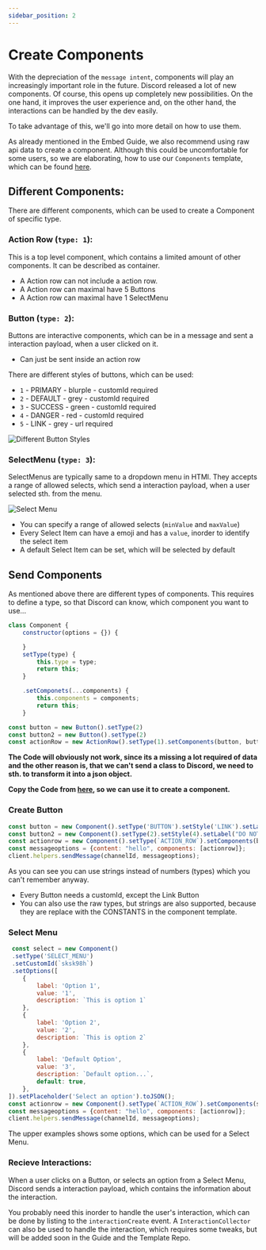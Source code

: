 ```yaml
---
sidebar_position: 2
---
```

# Create Components
With the depreciation of the `message intent`, components will play an increasingly important role in the future. Discord released a lot of new components. Of course, this opens up completely new possibilities. On the one hand, it improves the user experience and, on the other hand, the interactions can be handled by the dev easily.

To take advantage of this, we'll go into more detail on how to use them.

As already mentioned in the Embed Guide, we also recommend using raw api data to create a component.
Although this could be uncomfortable for some users, so we are elaborating, how to use our `Components` template, which can be found [here](https://github.com/discordeno/discordeno/tree/main/template/nodejs/structures/Component.js).

## Different Components:
There are different components, which can be used to create a Component of specific type.

### Action Row (`type: 1`): 
This is a top level component, which contains a limited amount of other components. It can be described as container.
* A Action row can not include a action row.
* A Action row can maximal have 5 Buttons
* A Action row can maximal have 1 SelectMenu

### Button (`type: 2`):
Buttons are interactive components, which can be in a message and sent a interaction payload, when a user clicked on it.
* Can just be sent inside an action row

There are different styles of buttons, which can be used:
* `1` - PRIMARY - blurple - customId required
* `2` - DEFAULT - grey - customId required
* `3` - SUCCESS - green - customId required
* `4` - DANGER - red - customId required
* `5` - LINK - grey - url required

![Different Button Styles](https://discord.com/assets/7bb017ce52cfd6575e21c058feb3883b.png)

### SelectMenu (`type: 3`):
SelectMenus are typically same to a dropdown menu in HTMl. They accepts a range of allowed selects, which send a interaction payload, when a user selected sth. from the menu.

![Select Menu](https://discord.com/assets/0845178564ed70a6c657d9b40d1de8fc.png)

* You can specify a range of allowed selects (`minValue` and `maxValue`)
* Every Select Item can have a emoji and has a `value`, inorder to identify the select item
* A default Select Item can be set, which will be selected by default

## Send Components
As mentioned above there are different types of components. This requires to define a type, so that Discord can know, which component you want to use...


```js
class Component {
    constructor(options = {}) {

    }
    setType(type) {
        this.type = type;
        return this;
    }

    .setComponets(...components) {
        this.components = components;
        return this;
    }
```
```js
const button = new Button().setType(2)
const button2 = new Button().setType(2)
const actionRow = new ActionRow().setType(1).setComponents(button, button2);
```
**The Code will obviously not work, since its a missing a lot required of data and the other reason is, that we can't send a class to Discord, we need to sth. to transform it into a json object.**

**Copy the Code from [here](https://github.com/discordeno/discordeno/tree/main/template/nodejs/structures/Component.js), so we can use it to create a component.**

### Create Button
```js
const button = new Component().setType('BUTTON').setStyle('LINK').setLabel("Click me!").setUrl("https://google.com").toJSON();
const button2 = new Component().setType(2).setStyle(4).setLabel("DO NOT CLICK").setCustomId('12345').toJSON();
const actionrow = new Component().setType(`ACTION_ROW`).setComponents(button, button2).toJSON();
const messageoptions = {content: "hello", components: [actionrow]};
client.helpers.sendMessage(channelId, messageoptions);
```
As you can see you can use strings instead of numbers (types) which you can't remember anyway. 
* Every Button needs a customId, except the Link Button
* You can also use the raw types, but strings are also supported, because they are replace with the CONSTANTS in the component template.

### Select Menu
```js
 const select = new Component()
 .setType('SELECT_MENU')
 .setCustomId(`sksk98h`)
 .setOptions([
    {
        label: 'Option 1',
        value: '1',
        description: `This is option 1`
    },
    {
        label: 'Option 2',
        value: '2',
        description: `This is option 2`
    },
    {
        label: 'Default Option',
        value: '3',
        description: `Default option...`,
        default: true,
    },
]).setPlaceholder('Select an option').toJSON();
const actionrow = new Component().setType(`ACTION_ROW`).setComponents(select).toJSON();
const messageoptions = {content: "hello", components: [actionrow]};
client.helpers.sendMessage(channelId, messageoptions);
```
The upper examples shows some options, which can be used for a Select Menu.

### Recieve Interactions:
When a user clicks on a Button, or selects an option from a Select Menu, Discord sends a interaction payload, which contains the information about the interaction.

You probably need this inorder to handle the user's interaction, which can be done by listing to the `interactionCreate` event.
A `InteractionCollector` can also be used to handle the interaction, which requires some tweaks, but will be added soon in the Guide and the Template Repo.




  
